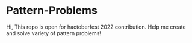 # Pattern-Problems
Hi, This repo is open for hactoberfest 2022 contribution.
Help me create and solve variety of pattern problems!
